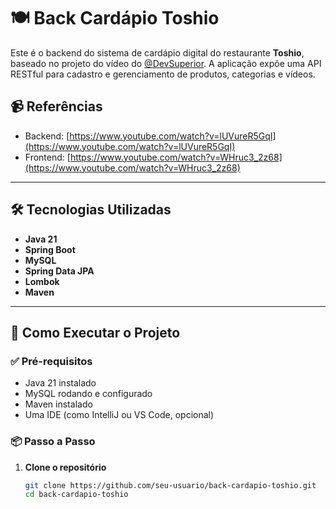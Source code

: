 # 🍽️ Back Cardápio Toshio

Este é o backend do sistema de cardápio digital do restaurante **Toshio**, baseado no projeto do vídeo do [@DevSuperior](https://www.youtube.com/@DevSuperior). A aplicação expõe uma API RESTful para cadastro e gerenciamento de produtos, categorias e vídeos.

## 📹 Referências

- Backend: [https://www.youtube.com/watch?v=lUVureR5GqI](https://www.youtube.com/watch?v=lUVureR5GqI)  
- Frontend: [https://www.youtube.com/watch?v=WHruc3_2z68](https://www.youtube.com/watch?v=WHruc3_2z68)

---

## 🛠️ Tecnologias Utilizadas

- **Java 21**  
- **Spring Boot**  
- **MySQL**  
- **Spring Data JPA**  
- **Lombok**  
- **Maven**

---

## 🚀 Como Executar o Projeto

### ✅ Pré-requisitos

- Java 21 instalado  
- MySQL rodando e configurado  
- Maven instalado  
- Uma IDE (como IntelliJ ou VS Code, opcional)

### 📦 Passo a Passo

1. **Clone o repositório**
   ```bash
   git clone https://github.com/seu-usuario/back-cardapio-toshio.git
   cd back-cardapio-toshio
